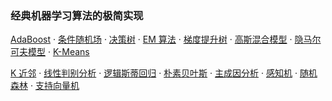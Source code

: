 ### 经典机器学习算法的极简实现

[AdaBoost](./Adaboost/adaboost.py) ·
[条件随机场](./CRF/crf.py) ·
[决策树](./DecisionTree/decision_tree.py) ·
[EM 算法](./EM/em.py) ·
[梯度提升树](./GBDT/gbdt.py) ·
[高斯混合模型](./GMM/gmm.py) ·
[隐马尔可夫模型](./HMM/hmm.py) ·
[K-Means](./Kmeans/kmeans.py)

[K 近邻](./KNN/knn.py) ·
[线性判别分析](./LDA/lda.py) ·
[逻辑斯蒂回归](./LogisticRegression/logistic_regression.py) ·
[朴素贝叶斯](NaiveBayes/naive_bayes.py) ·
[主成因分析](./PCA/pca.py) ·
[感知机](./Perceptron/perceptron.py) ·
[随机森林](./RandomForest/random_forest.py) ·
[支持向量机](./SVM/svm.py)
